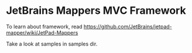 JetBrains Mappers MVC Framework
================================
To learn about framework, read https://github.com/JetBrains/jetpad-mapper/wiki/JetPad-Mappers

Take a look at samples in samples dir.